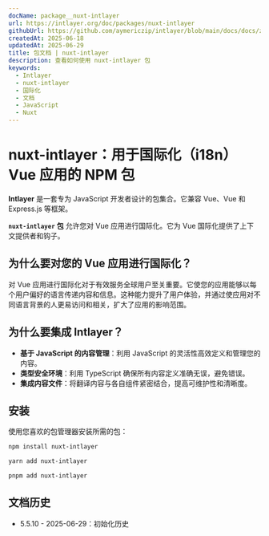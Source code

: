 ```yaml
---
docName: package__nuxt-intlayer
url: https://intlayer.org/doc/packages/nuxt-intlayer
githubUrl: https://github.com/aymericzip/intlayer/blob/main/docs/docs/zh/packages/nuxt-intlayer/index.md
createdAt: 2025-06-18
updatedAt: 2025-06-29
title: 包文档 | nuxt-intlayer
description: 查看如何使用 nuxt-intlayer 包
keywords:
  - Intlayer
  - nuxt-intlayer
  - 国际化
  - 文档
  - JavaScript
  - Nuxt
---
```


# nuxt-intlayer：用于国际化（i18n）Vue 应用的 NPM 包

**Intlayer** 是一套专为 JavaScript 开发者设计的包集合。它兼容 Vue、Vue 和 Express.js 等框架。

**`nuxt-intlayer` 包** 允许您对 Vue 应用进行国际化。它为 Vue 国际化提供了上下文提供者和钩子。

## 为什么要对您的 Vue 应用进行国际化？

对 Vue 应用进行国际化对于有效服务全球用户至关重要。它使您的应用能够以每个用户偏好的语言传递内容和信息。这种能力提升了用户体验，并通过使应用对不同语言背景的人更易访问和相关，扩大了应用的影响范围。

## 为什么要集成 Intlayer？

- **基于 JavaScript 的内容管理**：利用 JavaScript 的灵活性高效定义和管理您的内容。
- **类型安全环境**：利用 TypeScript 确保所有内容定义准确无误，避免错误。
- **集成内容文件**：将翻译内容与各自组件紧密结合，提高可维护性和清晰度。

## 安装

使用您喜欢的包管理器安装所需的包：

```bash packageManager="npm"
npm install nuxt-intlayer
```

```bash packageManager="yarn"
yarn add nuxt-intlayer
```

```bash packageManager="pnpm"
pnpm add nuxt-intlayer
```

## 文档历史

- 5.5.10 - 2025-06-29：初始化历史
